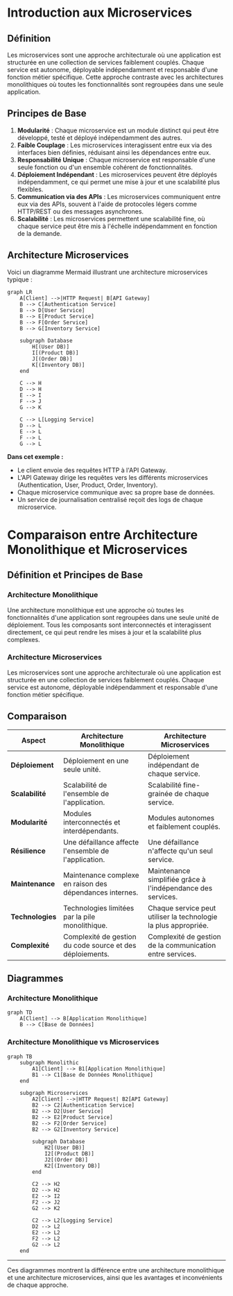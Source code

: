 # Introduction aux Microservices

## Définition

Les microservices sont une approche architecturale où une application est structurée en une collection de services faiblement couplés. Chaque service est autonome, déployable indépendamment et responsable d'une fonction métier spécifique. Cette approche contraste avec les architectures monolithiques où toutes les fonctionnalités sont regroupées dans une seule application.

## Principes de Base

1. **Modularité** : Chaque microservice est un module distinct qui peut être développé, testé et déployé indépendamment des autres.
2. **Faible Couplage** : Les microservices interagissent entre eux via des interfaces bien définies, réduisant ainsi les dépendances entre eux.
3. **Responsabilité Unique** : Chaque microservice est responsable d'une seule fonction ou d'un ensemble cohérent de fonctionnalités.
4. **Déploiement Indépendant** : Les microservices peuvent être déployés indépendamment, ce qui permet une mise à jour et une scalabilité plus flexibles.
5. **Communication via des APIs** : Les microservices communiquent entre eux via des APIs, souvent à l'aide de protocoles légers comme HTTP/REST ou des messages asynchrones.
6. **Scalabilité** : Les microservices permettent une scalabilité fine, où chaque service peut être mis à l'échelle indépendamment en fonction de la demande.

## Architecture Microservices

Voici un diagramme Mermaid illustrant une architecture microservices typique :

```mermaid
graph LR
    A[Client] -->|HTTP Request| B[API Gateway]
    B --> C[Authentication Service]
    B --> D[User Service]
    B --> E[Product Service]
    B --> F[Order Service]
    B --> G[Inventory Service]

    subgraph Database
        H[(User DB)]
        I[(Product DB)]
        J[(Order DB)]
        K[(Inventory DB)]
    end

    C --> H
    D --> H
    E --> I
    F --> J
    G --> K

    C --> L[Logging Service]
    D --> L
    E --> L
    F --> L
    G --> L
```

**Dans cet exemple :**

- Le client envoie des requêtes HTTP à l'API Gateway.
- L'API Gateway dirige les requêtes vers les différents microservices (Authentication, User, Product, Order, Inventory).
- Chaque microservice communique avec sa propre base de données.
- Un service de journalisation centralisé reçoit des logs de chaque microservice.
  

# Comparaison entre Architecture Monolithique et Microservices

## Définition et Principes de Base

### Architecture Monolithique
Une architecture monolithique est une approche où toutes les fonctionnalités d'une application sont regroupées dans une seule unité de déploiement. Tous les composants sont interconnectés et interagissent directement, ce qui peut rendre les mises à jour et la scalabilité plus complexes.

### Architecture Microservices
Les microservices sont une approche architecturale où une application est structurée en une collection de services faiblement couplés. Chaque service est autonome, déployable indépendamment et responsable d'une fonction métier spécifique.

## Comparaison

| Aspect                | Architecture Monolithique                                | Architecture Microservices                                |
|-----------------------|---------------------------------------------------------|---------------------------------------------------------|
| **Déploiement**       | Déploiement en une seule unité.                          | Déploiement indépendant de chaque service.               |
| **Scalabilité**       | Scalabilité de l'ensemble de l'application.              | Scalabilité fine-grainée de chaque service.              |
| **Modularité**        | Modules interconnectés et interdépendants.               | Modules autonomes et faiblement couplés.                 |
| **Résilience**        | Une défaillance affecte l'ensemble de l'application.     | Une défaillance n'affecte qu'un seul service.            |
| **Maintenance**       | Maintenance complexe en raison des dépendances internes.| Maintenance simplifiée grâce à l'indépendance des services.|
| **Technologies**      | Technologies limitées par la pile monolithique.          | Chaque service peut utiliser la technologie la plus appropriée. |
| **Complexité**        | Complexité de gestion du code source et des déploiements.| Complexité de gestion de la communication entre services.|

## Diagrammes

### Architecture Monolithique

```mermaid
graph TD
    A[Client] --> B[Application Monolithique]
    B --> C[Base de Données]
```

### Architecture Monolithique vs Microservices

```mermaid
graph TB
    subgraph Monolithic
        A1[Client] --> B1[Application Monolithique]
        B1 --> C1[Base de Données Monolithique]
    end

    subgraph Microservices
        A2[Client] -->|HTTP Request| B2[API Gateway]
        B2 --> C2[Authentication Service]
        B2 --> D2[User Service]
        B2 --> E2[Product Service]
        B2 --> F2[Order Service]
        B2 --> G2[Inventory Service]

        subgraph Database
            H2[(User DB)]
            I2[(Product DB)]
            J2[(Order DB)]
            K2[(Inventory DB)]
        end

        C2 --> H2
        D2 --> H2
        E2 --> I2
        F2 --> J2
        G2 --> K2

        C2 --> L2[Logging Service]
        D2 --> L2
        E2 --> L2
        F2 --> L2
        G2 --> L2
    end
```

---

Ces diagrammes montrent la différence entre une architecture monolithique et une architecture microservices, ainsi que les avantages et inconvénients de chaque approche.
